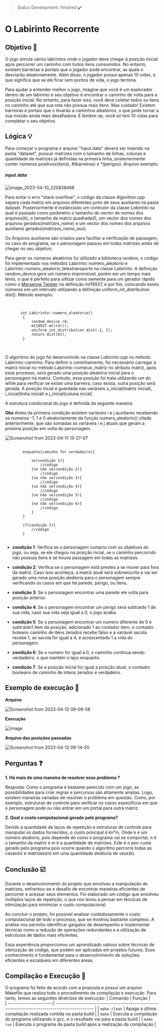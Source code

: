 > Status Development: finished :heavy_check_mark:

# O Labirinto Recorrente

## Objetivo 🎯

O jogo simula vários labirintos onde o jogador deve chegar à posição inicial após percorrer um caminho com todos itens consumidos. No entanto, existem barreiras e portais que o jogador pode encontrar, as quais o desviarão aleatoriamente. Além disso, o jogador possui apenas 10 vidas, o que significa que se ele ficar sem pontos de vida, o jogo termina.

Para ajudar a entender melhor o jogo, imagine que você é um explorador dentro de um labirinto e seu objetivo é encontrar o caminho de volta para a posição inicial. No entanto, para fazer isso, você deve coletar todos os itens no caminho até que sua rota não possua mais itens. Mas cuidado! Existem barreiras e portais que o levarão a caminhos aleatórios, o que pode tornar a sua missão ainda mais desafiadora. E lembre-se, você só tem 10 vidas para completar o seu objetivo.

## Lógica :bulb:

Para começar o programa o arquivo "input.data" deverá ser inserido na pasta "dataset", possuir matrizes com o tamanho de linhas, colunas e quantidade de matrizes já definidas na primeira linha, posteriormente conter números positivos(itens), #(barreiras) e *(perigos). Arquivo exemplo:
##### input.data
![image_2023-04-10_220838468](https://user-images.githubusercontent.com/102326098/231029225-c008ab0e-ad25-4e98-b8f6-83db873285b7.png)

Para evitar o erro "stack overflow", o código da classe *Algoritmo.cpp* separa cada matriz em arquivos diferentes junto de seus auxiliares na pasta dataset. Posteriormente é instânciado um contrutor da classe *Labirinto* na qual é passado como parâmetro o tamanho do vector de nomes dos arquivos(*k*), o tamanho da matriz quadrada(*l*), um vector dos nomes dos arquivos gerados(*matrizes_name*) e um vector dos nomes dos arquivos auxiliares gerados(*matrizes_name_aux*).

Os Arquivos auxiliares são criados para facilitar a verificação de passagem, no caso do programa, se o personagem passou em todas matrizes antes de chegar no seu objetivo.

Para gerar os números aleatórios fui utilizado a biblioteca random, o código foi implementado nos métodos Labirinto::numero_aleatorio e Labirinto::numero_aleatorio_telestransporte na classe *Labirinto*. A definição random_device gera um número imprevisível, porém em um tempo mais lento, o que é perfeito para uitlizar como semente para um gerador rápido como o [Mersenne Twister](https://www.learncpp.com/cpp-tutorial/generating-random-numbers-using-mersenne-twister/) na definição mt19937, e por fim, colocando esses números em um intervalo utilizando a definição uniform_int_distribution dist(). Método exemplo: 
<pre>
    <code>
        
       int Labirinto::numero_aleatorio()
        {
            random_device rd;
            mt19937 mt(rd());
            uniform_int_distribution<int> dist(-1, 1);
            return dist(mt);
        }
        
    </code> 
</pre>
O algoritmo do jogo foi desenvolvido na classe *Labirinto.cpp* no método Labirinto::caminho. Para definir o caminhamento, foi necessário carregar a matriz inicial no método Labirinto::comecar_matriz no atributo matriz, após esse processo, será gerado uma posição aleatória inicial para o personagem na matriz. Contudo, essa posição foi trata utilizando um do while para verificar se existe uma barreira, caso exista, outra posição será gerada. A posição incial é guardada nas variáveis x_inicial(matriz inicial), i_incial(linha inicial) e j_inicial(coluna incial).


A estrutura condicional do jogo é definida da seguinte maneira:

**Obs**
Antes da primeira condição existem variáveis i e j auxiliares recebendo os numeros -1, 1 e 0 aleatoriamente da função  numero_aleatorio() citada anteriormente, que são somadas as variáveis i e j atuais que geram a próxima posição em volta do personagem.

![Screenshot from 2023-04-11 13-27-07](https://user-images.githubusercontent.com/102326098/231227983-659c8a41-c866-4858-a25f-a73122fc22db.png)

<pre>
    <code>
        enquanto(caminho for verdadeiro){
            
            se(condição 1){
                //código
            }se não se(condição 2){
                //código
            }se não se(condição 3){
                //código
            }se não se(condição 4){
                //código
            }se não se(condição 5){
                //código
            }se não se(condição 6){
                //código
            }
        }

        if(condição 7){
            //código
        }
    </code>
</pre>

* **condição 1**: Verifica se o personagem cumpriu com os objetivos do jogo, ou seja, se ele chegou na posição incial, se o caminho percorrido não possuia itens e se houve passagem em todas as matrizes.

* **condição 2**: Verifica se o personagem está prestes a se mover para fora da matriz. Caso isso aconteça, a matriz atual será sobreescrita e vai ser gerado uma nova posição aleátoria para o personagem sempre verificando os casos em que há parede, perigo, ou itens.

* **condição 3**: Se o personagem encontrar uma parede ele volta para posição anterior.

* **condição 4**: Se o personagem encontrar um perigo será subtraido 1 de sua vida, caso sua vida seja igual a 0, o jogo acaba.

* **condição 5**: Se o personagem encontrar um numero diferente de 0 é subtraido1 item da posição, adicionado 1 ao contador item, o contador boleano caminho de itens zerados recebe falso e a variável sacola recebe 1, se sacola for igual a 4, é acrescentado 1 a vida do personagem.

* **condição 6**: Se o numero for igual a 0, o caminho continua sendo verdadeiro, o que mantém o laço enquanto.

* **condição 7**: Se a posição inicial for igual a posição atual, o contador booleano de caminho de intens zerados é verdadeiro.

## Exemplo de execução :hammer: 

**Arquivo**

![Screenshot from 2023-04-12 09-09-58](https://user-images.githubusercontent.com/102326098/231454162-93e368bd-c8c5-45a7-a935-a5fa518118a9.png)

**Execução**

![image](https://user-images.githubusercontent.com/102326098/233474766-c9c3e927-f1cc-4fc6-8804-4b129b682e3a.png)

**Arquivo das posições passadas**

![Screenshot from 2023-04-12 09-14-55](https://user-images.githubusercontent.com/102326098/231454890-02a7ea1b-c57b-4b01-b493-7c2c68272ba3.png)

## Perguntas ❓

**1. Há mais de uma maneira de resolver esse problema ?**

Resposta: Como o programa é bastante parecido com um jogo, as possibilidades para criar regras e percursos são altamente amplas. Logo, existem maneiras variadas de resolver o problema em questão. Como, por exemplo,  estruturas de controle para verificar os casos específicos em que o personagem pode ou não entrar em um portal para outra matriz.

**2. Qual o custo computacional gerado pelo programa?**

Devido a quantidade de laços de repetição e estruturas de controle para manipular os dados fornecidos, o custo principal é kn²m, Onde k é um número aleátorio, pois depende de como o programa vai se comportar, n é o tamanho da matriz e m é a quantidade de matrizes. Este é o pior custo gerado pelo programa pois ocorre quando o algoritmo percorre todas as casas(n) e matrizes(m) em uma quantidade aleátoria de veze(k).
## Conclusão :ballot_box_with_check:

Durante o desenvolvimento do projeto que envolveu a manipulação de matrizes, enfrentou-se o desafio de encontrar maneiras eficientes de percorrer e acessar seus elementos. Foi elaborado um código que envolveu múltiplos laços de repetição, o que nos levou a pensar em técnicas de otimização para minimizar o custo computacional.

Ao concluir o projeto, foi possível analisar cuidadosamente o custo computacional de todo o processo, que se mostrou bastante complexo. A análise nos permitiu identificar gargalos de desempenho e implementar técnicas como a redução de operações redundantes e a utilização de estruturas de dados mais eficientes.

Essa experiência proporcionou um aprendizado valioso sobre técnicas de otimização de código, que podem ser aplicadas em projetos futuros. Esse conhecimento é fundamental para o desenvolvimento de soluções eficientes e escaláveis em diferentes áreas.
## Compilação e Execução :electric_plug:

O programa foi feito de acordo com a proposta e possui um arquivo Makefile que realiza todo o procedimento de compilação e execução. Para tanto, temos as seguintes diretrizes de execução:
| Comando                |  Função                                                                                           |                     
| -----------------------| ------------------------------------------------------------------------------------------------- |
|  `make clean`          | Apaga a última compilação realizada contida na pasta build                                        |
|  `make`                | Executa a compilação do programa utilizando o gcc, e o resultado vai para a pasta build           |
|  `make run`            | Executa o programa da pasta build após a realização da compilação                                 |

</body>
